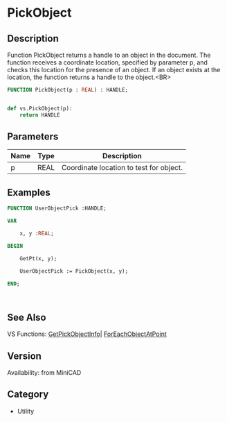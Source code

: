 # PickObject

## Description
Function PickObject returns a handle to an object in the document. The function receives a coordinate location, specified by parameter p, and checks this location for the presence of an object. If an object exists at the location, the function returns a handle to the object.&lt;BR&gt;


```pascal
FUNCTION PickObject(p : REAL) : HANDLE;
```

```python

def vs.PickObject(p):
    return HANDLE
```

## Parameters
|Name|Type|Description|
|---|---|---|
|p|REAL|Coordinate location to test for object.|

## Examples
```pascal
FUNCTION UserObjectPick :HANDLE;

VAR 

	x, y :REAL;

BEGIN

	GetPt(x, y);

	UserObjectPick := PickObject(x, y);

END;




```

## See Also
VS Functions:
[GetPickObjectInfo](GetPickObjectInfo.md)| [ForEachObjectAtPoint](ForEachObjectAtPoint.md)

## Version
Availability: from MiniCAD
## Category
* Utility

